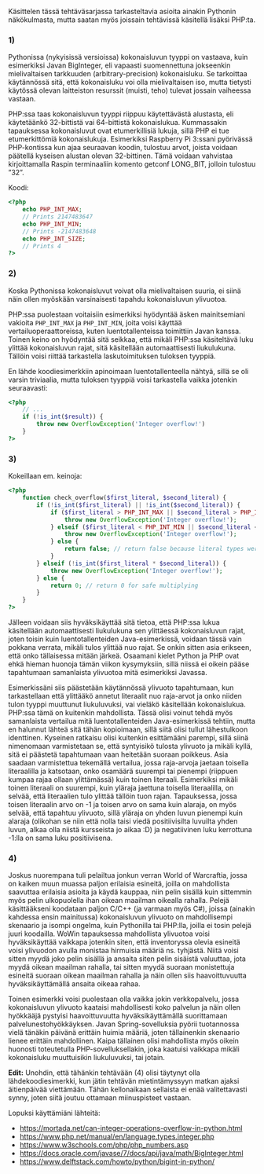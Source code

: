 Käsittelen tässä tehtäväsarjassa tarkasteltavia asioita ainakin Pythonin näkökulmasta, mutta saatan myös joissain tehtävissä käsitellä lisäksi PHP:ta.

### 1)

Pythonissa (nykyisissä versioissa) kokonaisluvun tyyppi on vastaava, kuin esimerkiksi Javan BigInteger, eli vapaasti suomennettuna jokseenkin mielivaltaisen tarkkuuden (arbitrary-precision) kokonaisluku. Se tarkoittaa käytännössä sitä, että kokonaisluku voi olla mielivaltaisen iso, mutta tietysti käytössä olevan laitteiston resurssit (muisti, teho) tulevat jossain vaiheessa vastaan.

PHP:ssa taas kokonaisluvun tyyppi riippuu käytettävästä alustasta, eli käytetäänkö 32-bittistä vai 64-bittistä kokonaislukua. Kummassakin tapauksessa kokonaisluvut ovat etumerkillisiä lukuja, sillä PHP ei tue etumerkittömiä kokonaislukuja. 
Esimerkiksi Raspberry Pi 3:ssani pyörivässä PHP-kontissa kun ajaa seuraavan koodin, tulostuu arvot, joista voidaan päätellä kyseisen alustan olevan 32-bittinen. Tämä voidaan vahvistaa kirjoittamalla Raspin terminaaliin komento getconf LONG_BIT, jolloin tulostuu ”32”.

Koodi:

```PHP
<?php
    echo PHP_INT_MAX;
    // Prints 2147483647
    echo PHP_INT_MIN;
    // Prints -2147483648
    echo PHP_INT_SIZE;
    // Prints 4
?>
```

### 2)

Koska Pythonissa kokonaisluvut voivat olla mielivaltaisen suuria, ei siinä näin ollen myöskään varsinaisesti tapahdu kokonaisluvun ylivuotoa. 

PHP:ssa puolestaan voitaisiin esimerkiksi hyödyntää äsken mainitsemiani vakioita `PHP_INT_MAX` ja `PHP_INT_MIN`, joita voisi käyttää vertailuoperaattoreissa, kuten luentotallenteissa toimittiin Javan kanssa. Toinen keino on hyödyntää sitä seikkaa, että mikäli PHP:ssa käsiteltävä luku ylittää kokonaisluvun rajat, sitä käsitellään automaattisesti liukulukuna. Tällöin voisi riittää tarkastella laskutoimituksen tuloksen tyyppiä.

En lähde koodiesimerkkiin apinoimaan luentotallenteella nähtyä, sillä se oli varsin triviaalia, mutta tuloksen tyyppiä voisi tarkastella vaikka jotenkin seuraavasti:

```PHP
<?php
    // ...
    if (!is_int($result)) {
        throw new OverflowException('Integer overflow!')
    }
?>
```

### 3)

Kokeillaan em. keinoja:

```PHP
<?php
    function check_overflow($first_literal, $second_literal) {
        if (!is_int($first_literal) || !is_int($second_literal)) {
            if ($first_literal > PHP_INT_MAX || $second_literal > PHP_INT_MAX) {
                throw new OverflowException('Integer overflow!');
            } elseif ($first_literal < PHP_INT_MIN || $second_literal < PHP_INT_MIN) {
                throw new OverflowException('Integer overflow!');
            } else {
                return false; // return false because literal types were not integers
            }
        } elseif (!is_int($first_literal * $second_literal)) {
            throw new OverflowException('Integer overflow!');
        } else {
            return 0; // return 0 for safe multiplying
        }
    }
?>
```

Jälleen voidaan siis hyväksikäyttää sitä tietoa, että PHP:ssa lukua käsitellään automaattisesti liukulukuna sen ylittäessä kokonaisluvun rajat, joten toisin kuin luentotallenteiden Java-esimerkissä, voidaan tässä vain pokkana verrata, mikäli tulos ylittää nuo rajat. Se onkin sitten asia erikseen, että onko tällaisessa mitään järkeä. Osaamani kielet Python ja PHP ovat ehkä hieman huonoja tämän viikon kysymyksiin, sillä niissä ei oikein pääse tapahtumaan samanlaista ylivuotoa mitä esimerkiksi Javassa.

Esimerkissäni siis päästetään käytännössä ylivuoto tapahtumaan, kun tarkastellaan että ylittääkö annetut literaalit nuo raja-arvot ja onko niiden tulon tyyppi muuttunut liukuluvuksi, vai vieläkö käsitellään kokonaislukua. PHP:ssa tämä on kuitenkin mahdollista. Tässä olisi voinut tehdä myös samanlaista vertailua mitä luentotallenteiden Java-esimerkissä tehtiin, mutta en halunnut lähteä sitä tähän kopioimaan, sillä siitä olisi tullut lähestulkoon identtinen. Kyseinen ratkaisu olisi kuitenkin esittämääni parempi, sillä siinä nimenomaan varmistetaan se, että syntyisikö tulosta ylivuoto ja mikäli kyllä, sitä ei päästetä tapahtumaan vaan heitetään suoraan poikkeus. Asia saadaan varmistettua tekemällä vertailua, jossa raja-arvoja jaetaan toisella literaalilla ja katsotaan, onko osamäärä suurempi tai pienempi (riippuen kumpaa rajaa ollaan ylittämässä) kuin toinen literaali. Esimerkiksi mikäli toinen literaali on suurempi, kuin yläraja jaettuna toisella literaalilla, on selvää, että literaalien tulo ylittää tällöin tuon rajan. Tapauksessa, jossa toisen literaalin arvo on -1 ja toisen arvo on sama kuin alaraja, on myös selvää, että tapahtuu ylivuoto, sillä yläraja on yhden luvun pienempi kuin alaraja (olikohan se niin että nolla taisi viedä positiivisilta luvuilta yhden luvun, alkaa olla niistä kursseista jo aikaa :D) ja negatiivinen luku kerrottuna -1:lla on sama luku positiivisena.

### 4)

Joskus nuorempana tuli pelailtua jonkun verran World of Warcraftia, jossa on kaiken muun muassa paljon erilaisia esineitä, joilla on mahdollista saavuttaa erilaisia asioita ja käydä kauppaa, niin pelin sisällä kuin sittemmin myös pelin ulkopuolella ihan oikean maailman oikealla rahalla. Pelejä käsittääkseni koodataan paljon C/C++ (ja varmaan myös C#), joissa (ainakin kahdessa ensin mainitussa) kokonaisluvun ylivuoto on mahdollisempi skenaario ja isompi ongelma, kuin Pythonilla tai PHP:lla, joilla ei tosin pelejä juuri koodailla. WoWin tapauksessa mahdollista ylivuotoa voisi hyväksikäyttää vaikkapa jotenkin siten, että inventoryssa olevia esineitä voisi ylivuodon avulla monistaa hirmuisia määriä ns. tyhjästä. Niitä voisi sitten myydä joko pelin sisällä ja ansaita siten pelin sisäistä valuuttaa, jota myydä oikean maailman rahalla, tai sitten myydä suoraan monistettuja esineitä suoraan oikean maailman rahalla ja näin ollen siis haavoittuvuutta hyväksikäyttämällä ansaita oikeaa rahaa.

Toinen esimerkki voisi puolestaan olla vaikka jokin verkkopalvelu, jossa kokonaisluvun ylivuoto kaataisi mahdollisesti koko palvelun ja näin ollen hyökkääjä pystyisi haavoittuvuutta hyväksikäyttämällä suorittamaan palvelunestohyökkäyksen. Javan Spring-sovelluksia pyörii tuotannossa vielä tänäkin päivänä erittäin huimia määriä, joten tällainenkin skenaario lienee erittäin mahdollinen. Kaipa tällainen olisi mahdollista myös oikein huonosti toteutetulla PHP-sovelluksellakin, joka kaatuisi vaikkapa mikäli kokonaisluku muuttuisikin liukuluvuksi, tai jotain.

**Edit:** Unohdin, että tähänkin tehtävään (4) olisi täytynyt olla lähdekoodiesimerkki, kun jätin tehtävän mietintämyssyyn matkan ajaksi äitienpäivää viettämään. Tähän kellonaikaan sellaista ei enää valitettavasti synny, joten siitä joutuu ottamaan miinuspisteet vastaan.

Lopuksi käyttämiäni lähteitä:

 - https://mortada.net/can-integer-operations-overflow-in-python.html
 - https://www.php.net/manual/en/language.types.integer.php
 - https://www.w3schools.com/php/php_numbers.asp
 - https://docs.oracle.com/javase/7/docs/api/java/math/BigInteger.html
 - https://www.delftstack.com/howto/python/bigint-in-python/
